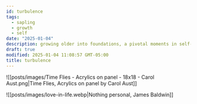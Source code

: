 ```yaml
---
id: turbulence
tags:
  - sapling
  - growth
  - self
date: "2025-01-04"
description: growing older into foundations, a pivotal moments in self-trajectory.
draft: true
modified: 2025-01-04 11:08:57 GMT-05:00
title: turbulence
---
```


![[posts/images/Time Flies - Acrylics on panel - 18x18 - Carol Aust.png|Time Flies, Acrylics on panel by Carol Aust]]

![[posts/images/love-in-life.webp|Nothing personal, James Baldwin]]
